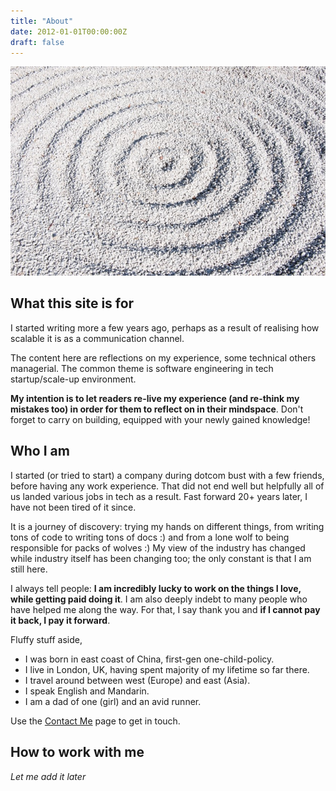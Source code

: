 ```yaml
---
title: "About"
date: 2012-01-01T00:00:00Z
draft: false
---
```


![Unsplash | Fabrizio Chiagano](/fabrizio-chiagano-rDwIXsgb2LY-unsplash.jpg)

## What this site is for

I started writing more a few years ago, perhaps as a result of realising how scalable it is as a communication channel. 

The content here are reflections on my experience, some technical others managerial. The common theme is software engineering in tech startup/scale-up environment. 

**My intention is to let readers re-live my experience (and re-think my mistakes too) in order for them to reflect on in their mindspace**. Don't forget to carry on building, equipped with your newly gained knowledge!

## Who I am

I started (or tried to start) a company during dotcom bust with a few friends, before having any work experience. That did not end well but helpfully all of us landed various jobs in tech as a result. Fast forward 20+ years later, I have not been tired of it since. 

It is a journey of discovery: trying my hands on different things, from writing tons of code to writing tons of docs :) and from a lone wolf to being responsible for packs of wolves :) My view of the industry has changed while industry itself has been changing too; the only constant is that I am still here. 

I always tell people: **I am incredibly lucky to work on the things I love, while getting paid doing it**. I am also deeply indebt to many people who have helped me along the way. For that, I say thank you and **if I cannot pay it back, I pay it forward**.

Fluffy stuff aside, 
- I was born in east coast of China, first-gen one-child-policy. 
- I live in London, UK, having spent majority of my lifetime so far there.
- I travel around between west (Europe) and east (Asia).
- I speak English and Mandarin.
- I am a dad of one (girl) and an avid runner. 

Use the [Contact Me](../contact/) page to get in touch.

## How to work with me

*Let me add it later*